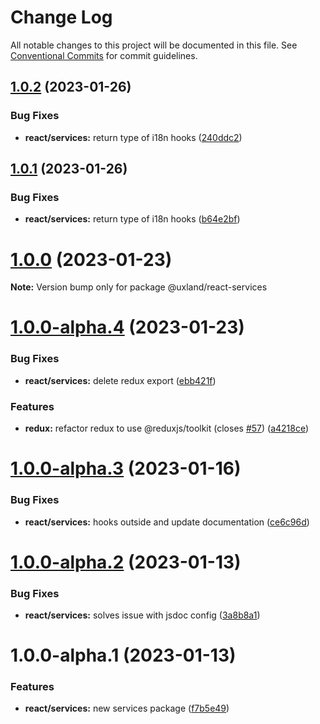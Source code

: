 # Change Log

All notable changes to this project will be documented in this file.
See [Conventional Commits](https://conventionalcommits.org) for commit guidelines.

## [1.0.2](https://github.com/uxland/uxland/compare/@uxland/react-services@1.0.1...@uxland/react-services@1.0.2) (2023-01-26)


### Bug Fixes

* **react/services:** return type of i18n hooks ([240ddc2](https://github.com/uxland/uxland/commit/240ddc2bd05e07fa3530409aac035914c1af6962))





## [1.0.1](https://github.com/uxland/uxland/compare/@uxland/react-services@1.0.0...@uxland/react-services@1.0.1) (2023-01-26)


### Bug Fixes

* **react/services:** return type of i18n hooks ([b64e2bf](https://github.com/uxland/uxland/commit/b64e2bfd4cc34d409411d7b532e9f35fbeedcb76))





# [1.0.0](https://github.com/uxland/uxland/compare/@uxland/react-services@1.0.0-alpha.4...@uxland/react-services@1.0.0) (2023-01-23)

**Note:** Version bump only for package @uxland/react-services





# [1.0.0-alpha.4](https://github.com/uxland/uxland/compare/@uxland/react-services@1.0.0-alpha.3...@uxland/react-services@1.0.0-alpha.4) (2023-01-23)


### Bug Fixes

* **react/services:** delete redux export ([ebb421f](https://github.com/uxland/uxland/commit/ebb421f299f93dbeac92eae5fd3e4512e841fc51))


### Features

* **redux:** refactor redux to use @reduxjs/toolkit (closes [#57](https://github.com/uxland/uxland/issues/57)) ([a4218ce](https://github.com/uxland/uxland/commit/a4218cec28cab82ae08aef001fbc80e86743724b))





# [1.0.0-alpha.3](https://github.com/uxland/uxland/compare/@uxland/react-services@1.0.0-alpha.2...@uxland/react-services@1.0.0-alpha.3) (2023-01-16)


### Bug Fixes

* **react/services:** hooks outside and update documentation ([ce6c96d](https://github.com/uxland/uxland/commit/ce6c96d83a2117214e676c61eed8a199c197eea4))





# [1.0.0-alpha.2](https://github.com/uxland/uxland/compare/@uxland/react-services@1.0.0-alpha.1...@uxland/react-services@1.0.0-alpha.2) (2023-01-13)


### Bug Fixes

* **react/services:** solves issue with jsdoc config ([3a8b8a1](https://github.com/uxland/uxland/commit/3a8b8a1d0685793d0b01a565702f4cd237a329c2))





# 1.0.0-alpha.1 (2023-01-13)


### Features

* **react/services:** new services package ([f7b5e49](https://github.com/uxland/uxland/commit/f7b5e4904ceb19348e561398ecbf30b775243f67))
